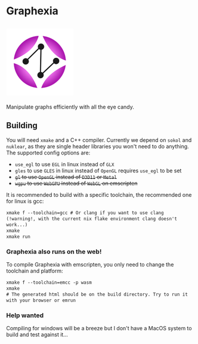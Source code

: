 # Graphexia
![Graphexia Logo](https://github.com/GasInfinity/Graphexia/blob/main/assets/logo.png?raw=true)
---
Manipulate graphs efficiently with all the eye candy.

## Building
You will need `xmake` and a C++ compiler. Currently we depend on `sokol` and `nuklear`, as they are single header libraries you won't need to do anything. 
The supported config options are:
- `use_egl` to use `EGL` in linux instead of `GLX`
- `gles` to use `GLES` in linux instead of `OpenGL` requires `use_egl` to be set
- ~~`gl` to use `OpenGL` instead of `D3D11` or `Metal`~~
- ~~`wgpu` to use `WebGPU` instead of `WebGL` on emscripten~~

It is recommended to build with a specific toolchain, the recommended one for linux is gcc:
```
xmake f --toolchain=gcc # Or clang if you want to use clang (!warning!, with the current nix flake environment clang doesn't work...)
xmake
xmake run
```

### Graphexia also runs on the web!
To compile Graphexia with emscripten, you only need to change the toolchain and platform:
```
xmake f --toolchain=emcc -p wasm
xmake
# The generated html should be on the build directory. Try to run it with your browser or emrun
```

### Help wanted
Compiling for windows will be a breeze but I don't have a MacOS system to build and test against it...

